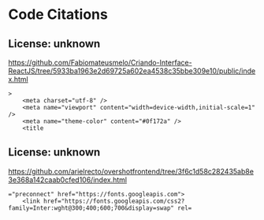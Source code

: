 # Code Citations

## License: unknown
https://github.com/Fabiomateusmelo/Criando-Interface-ReactJS/tree/5933ba1963e2d69725a602ea4538c35bbe309e10/public/index.html

```
>
    <meta charset="utf-8" />
    <meta name="viewport" content="width=device-width,initial-scale=1" />
    <meta name="theme-color" content="#0f172a" />
    <title
```


## License: unknown
https://github.com/arielrecto/overshotfrontend/tree/3f6c1d58c282435ab8e3e368a142caab0cfed106/index.html

```
="preconnect" href="https://fonts.googleapis.com">
    <link href="https://fonts.googleapis.com/css2?family=Inter:wght@300;400;600;700&display=swap" rel=
```

